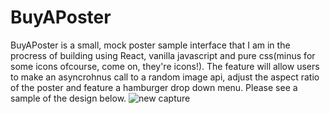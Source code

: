 # BuyAPoster

BuyAPoster is a small, mock poster sample interface that I am in the procress of building using React, vanilla javascript and pure css(minus for some icons ofcourse, come on, they're icons!). The feature will allow users to make an asyncrohnus call to a random image api, adjust the aspect ratio of the poster and feature a hamburger drop down menu. Please see a sample of the design below.
![new capture](https://user-images.githubusercontent.com/39548252/61178528-6d173300-a5a3-11e9-8939-7f6666c93885.PNG)

